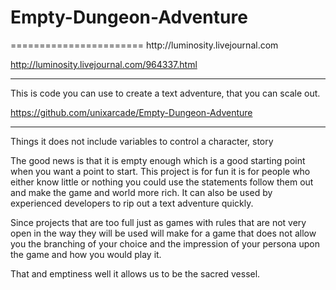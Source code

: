 <h1>Empty-Dungeon-Adventure</h1>
=======================
http://luminosity.livejournal.com

http://luminosity.livejournal.com/964337.html



<hr />
This is code you can use to create a text adventure, that you can scale out.



https://github.com/unixarcade/Empty-Dungeon-Adventure

<hr />

Things it does not include
variables to control a character,
story



The good news is that it is empty enough which is a  good starting point when you want a point to start. This project is for fun it is for people who either know little or nothing you could use the statements follow them out and make the game and world more rich. It can also be used by experienced developers to rip out a text adventure quickly.



Since projects that are too full just as games with rules that are not very open in the way they will be used will make for a game that does not allow you the branching of your choice and the impression of your persona upon the game and how you would play it.



That and emptiness well it allows us to be the sacred vessel.
